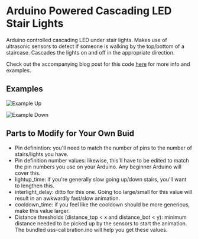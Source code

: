 # Arduino Powered Cascading LED Stair Lights
Arduino controlled cascading LED under stair lights. Makes use of ultrasonic sensors to detect if someone is walking by the top/bottom of a staircase. Cascades the lights on and off in the appropriate direction.

Check out the accompanying blog post for this code [here](https://gidge.dev/stair%20lights/stair-lighting/) for more info and examples.


## Examples

![Example Up](https://github.com/gidger/under-stair-lighting/blob/97d05713b8842876cc279ee3c0c744754c52273f/examples/bottom-up.gif)

![Example Down](https://github.com/gidger/under-stair-lighting/blob/97d05713b8842876cc279ee3c0c744754c52273f/examples/bottom-down.gif)

## Parts to Modify for Your Own Buid
- Pin definintion: you'll need to match the number of pins to the number of stairs/lights you have.
- Pin definition number values: likewise, this'll have to be edited to match the pin numbers you use on your Arduino. Any beginner Arduino will cover this.
- lightup_time: if you're generally slow going up/down stairs, you'll want to lengthen this.
- interlight_delay: ditto for this one. Going too large/small for this value will result in an awkwardly fast/slow animation.
- cooldown_time: if you feel like the cooldown should be more generious, make this value larger.
- Distance thresholds (distance_top < x and distance_bot < y): minimum distance needed to be picked up by the sensors to start the animation. The bundled uss-calibration.ino will help you get these values.